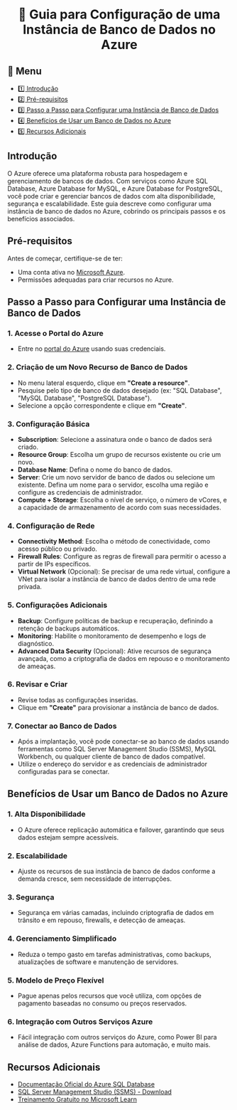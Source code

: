 <h1 align="center">📓 Guia para Configuração de uma Instância de Banco de Dados no Azure</h1>


## 📑 Menu

- [1️⃣ Introdução](#introdução)
- [2️⃣ Pré-requisitos](#pré-requisitos)
- [3️⃣ Passo a Passo para Configurar uma Instância de Banco de Dados](#passo-a-passo-para-configurar-uma-instância-de-banco-de-dados)
- [4️⃣ Benefícios de Usar um Banco de Dados no Azure](#benefícios-de-usar-um-banco-de-dados-no-azure)
- [5️⃣ Recursos Adicionais](#recursos-adicionais)


## Introdução

O Azure oferece uma plataforma robusta para hospedagem e gerenciamento de bancos de dados. Com serviços como Azure SQL Database, Azure Database for MySQL, e Azure Database for PostgreSQL, você pode criar e gerenciar bancos de dados com alta disponibilidade, segurança e escalabilidade. Este guia descreve como configurar uma instância de banco de dados no Azure, cobrindo os principais passos e os benefícios associados.


## Pré-requisitos

Antes de começar, certifique-se de ter:

- Uma conta ativa no [Microsoft Azure](https://portal.azure.com).
- Permissões adequadas para criar recursos no Azure.


## Passo a Passo para Configurar uma Instância de Banco de Dados

### 1. Acesse o Portal do Azure

- Entre no [portal do Azure](https://portal.azure.com) usando suas credenciais.

### 2. Criação de um Novo Recurso de Banco de Dados

- No menu lateral esquerdo, clique em **"Create a resource"**.
- Pesquise pelo tipo de banco de dados desejado (ex: "SQL Database", "MySQL Database", "PostgreSQL Database").
- Selecione a opção correspondente e clique em **"Create"**.

### 3. Configuração Básica

- **Subscription**: Selecione a assinatura onde o banco de dados será criado.
- **Resource Group**: Escolha um grupo de recursos existente ou crie um novo.
- **Database Name**: Defina o nome do banco de dados.
- **Server**: Crie um novo servidor de banco de dados ou selecione um existente. Defina um nome para o servidor, escolha uma região e configure as credenciais de administrador.
- **Compute + Storage**: Escolha o nível de serviço, o número de vCores, e a capacidade de armazenamento de acordo com suas necessidades.

### 4. Configuração de Rede

- **Connectivity Method**: Escolha o método de conectividade, como acesso público ou privado.
- **Firewall Rules**: Configure as regras de firewall para permitir o acesso a partir de IPs específicos.
- **Virtual Network** (Opcional): Se precisar de uma rede virtual, configure a VNet para isolar a instância de banco de dados dentro de uma rede privada.

### 5. Configurações Adicionais

- **Backup**: Configure políticas de backup e recuperação, definindo a retenção de backups automáticos.
- **Monitoring**: Habilite o monitoramento de desempenho e logs de diagnóstico.
- **Advanced Data Security** (Opcional): Ative recursos de segurança avançada, como a criptografia de dados em repouso e o monitoramento de ameaças.

### 6. Revisar e Criar

- Revise todas as configurações inseridas.
- Clique em **"Create"** para provisionar a instância de banco de dados.

### 7. Conectar ao Banco de Dados

- Após a implantação, você pode conectar-se ao banco de dados usando ferramentas como SQL Server Management Studio (SSMS), MySQL Workbench, ou qualquer cliente de banco de dados compatível.
- Utilize o endereço do servidor e as credenciais de administrador configuradas para se conectar.


## Benefícios de Usar um Banco de Dados no Azure

### 1. **Alta Disponibilidade**
   - O Azure oferece replicação automática e failover, garantindo que seus dados estejam sempre acessíveis.

### 2. **Escalabilidade**
   - Ajuste os recursos de sua instância de banco de dados conforme a demanda cresce, sem necessidade de interrupções.

### 3. **Segurança**
   - Segurança em várias camadas, incluindo criptografia de dados em trânsito e em repouso, firewalls, e detecção de ameaças.

### 4. **Gerenciamento Simplificado**
   - Reduza o tempo gasto em tarefas administrativas, como backups, atualizações de software e manutenção de servidores.

### 5. **Modelo de Preço Flexível**
   - Pague apenas pelos recursos que você utiliza, com opções de pagamento baseadas no consumo ou preços reservados.

### 6. **Integração com Outros Serviços Azure**
   - Fácil integração com outros serviços do Azure, como Power BI para análise de dados, Azure Functions para automação, e muito mais.

## Recursos Adicionais

- [Documentação Oficial do Azure SQL Database](https://learn.microsoft.com/pt-br/azure/azure-sql/?view=azuresql)
- [SQL Server Management Studio (SSMS) - Download](https://learn.microsoft.com/pt-br/sql/ssms/download-sql-server-management-studio-ssms?view=sql-server-ver16)
- [Treinamento Gratuito no Microsoft Learn](https://learn.microsoft.com/pt-br/training/)